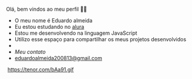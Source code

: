 Olá, bem vindos ao meu perfil 💪🏻
- O meu nome é Eduardo almeida 
- Eu estou estudando no [alura](https//www.alura.com.br)
- Estou me desenvolvendo na linguagem JavaScript
- Utilizo esse espaço para compartilhar os meus projetos desenvolvidos
- 
- *Meu contato*
- eduardoalmeida200813@gmail.com

![]()
https://tenor.com/bAa91.gif
 